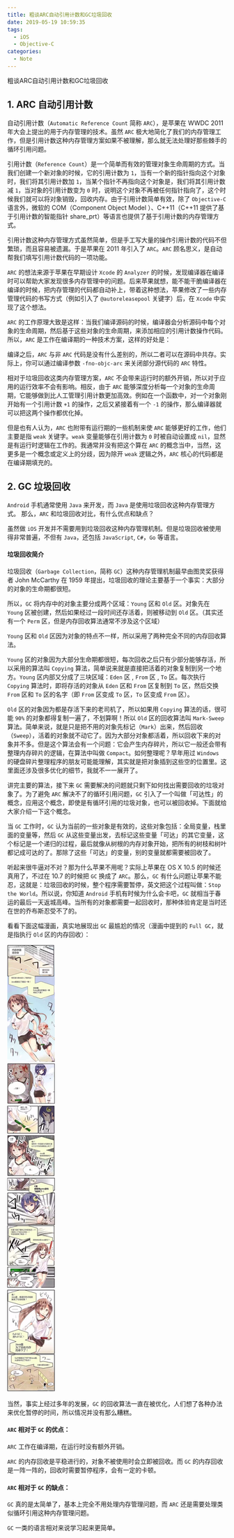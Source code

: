 ```yaml
---
title: 粗谈ARC自动引用计数和GC垃圾回收
date: 2019-05-19 10:59:35
tags:
  - iOS
  - Objective-C
categories:
  - Note
---
```


粗谈ARC自动引用计数和GC垃圾回收

<!-- more -->

## 1. ARC 自动引用计数

自动引用计数（`Automatic Reference Count` 简称 `ARC`），是苹果在 WWDC 2011 年大会上提出的用于内存管理的技术。虽然 `ARC` 极大地简化了我们的内存管理工作，但是引用计数这种内存管理方案如果不被理解，那么就无法处理好那些棘手的循环引用问题。

引用计数（`Reference Count`）是一个简单而有效的管理对象生命周期的方式。当我们创建一个新对象的时候，它的引用计数为 `1`，当有一个新的指针指向这个对象时，我们将其引用计数加 `1`，当某个指针不再指向这个对象是，我们将其引用计数减 `1`，当对象的引用计数变为 `0` 时，说明这个对象不再被任何指针指向了，这个时候我们就可以将对象销毁，回收内存。由于引用计数简单有效，除了 `Objective-C` 语言外，微软的 COM（Component Object Model ）、C++11（C++11 提供了基于引用计数的智能指针 share_prt）等语言也提供了基于引用计数的内存管理方式。

引用计数这种内存管理方式虽然简单，但是手工写大量的操作引用计数的代码不但繁琐，而且容易被遗漏。于是苹果在 2011 年引入了 `ARC`。`ARC` 顾名思义，是自动帮我们填写引用计数代码的一项功能。

`ARC` 的想法来源于苹果在早期设计 `Xcode` 的 `Analyzer` 的时候，发现编译器在编译时可以帮助大家发现很多内存管理中的问题。后来苹果就想，能不能干脆编译器在编译的时候，把内存管理的代码都自动补上，带着这种想法，苹果修改了一些内存管理代码的书写方式（例如引入了 `@autoreleasepool` 关键字）后，在 `Xcode` 中实现了这个想法。

`ARC` 的工作原理大致是这样：当我们编译源码的时候，编译器会分析源码中每个对象的生命周期，然后基于这些对象的生命周期，来添加相应的引用计数操作代码。所以，`ARC` 是工作在编译期的一种技术方案，这样的好处是：

编译之后，`ARC` 与非 `ARC` 代码是没有什么差别的，所以二者可以在源码中共存。实际上，你可以通过编译参数 `-fno-objc-arc` 来关闭部分源代码的 `ARC` 特性。

相对于垃圾回收这类内存管理方案，`ARC` 不会带来运行时的额外开销，所以对于应用的运行效率不会有影响。相反，由于 `ARC` 能够深度分析每一个对象的生命周期，它能够做到比人工管理引用计数更加高效。例如在一个函数中，对一个对象刚开始有一个引用计数 `+1` 的操作，之后又紧接着有一个 `-1` 的操作，那么编译器就可以把这两个操作都优化掉。

但是也有人认为，`ARC` 也附带有运行期的一些机制来使 `ARC` 能够更好的工作，他们主要是指 `weak` 关键字。`weak` 变量能够在引用计数为 `0` 时被自动设置成 `nil`，显然是有运行时逻辑在工作的。我通常并没有把这个算在 `ARC` 的概念当中，当然，这更多是一个概念或定义上的分歧，因为除开 `weak` 逻辑之外，`ARC` 核心的代码都是在编译期填充的。

## 2. GC 垃圾回收

`Android` 手机通常使用 `Java` 来开发，而 `Java` 是使用垃圾回收这种内存管理方式。 那么，`ARC` 和垃圾回收对比，有什么优点和缺点？

虽然做 `iOS` 开发并不需要用到垃圾回收这种内存管理机制。但是垃圾回收被使用得非常普遍，不但有 `Java`，还包括 `JavaScript`, `C#`，`Go` 等语言。

#### 垃圾回收简介

垃圾回收（`Garbage Collection`，简称 `GC`）这种内存管理机制最早由图灵奖获得者 John McCarthy 在 1959 年提出，垃圾回收的理论主要基于一个事实：大部分的对象的生命期都很短。

所以，`GC` 将内存中的对象主要分成两个区域：`Young` 区和 `Old` 区。对象先在 `Young` 区被创建，然后如果经过一段时间还存活着，则被移动到 `Old` 区。（其实还有一个 `Perm` 区，但是内存回收算法通常不涉及这个区域）

`Young` 区和 `Old` 区因为对象的特点不一样，所以采用了两种完全不同的内存回收算法。

`Young` 区的对象因为大部分生命期都很短，每次回收之后只有少部分能够存活，所以采用的算法叫 `Copying` 算法，简单说来就是直接把活着的对象复制到另一个地方。`Young` 区内部又分成了三块区域：`Eden` 区 , `From` 区 , `To` 区。每次执行 `Copying` 算法时，即将存活的对象从 `Eden` 区和 `From` 区复制到 `To` 区，然后交换 `From` 区和 `To` 区的名字（即 `From` 区变成 `To` 区，`To` 区变成 `From` 区）。

`Old` 区的对象因为都是存活下来的老司机了，所以如果用 `Copying` 算法的话，很可能 `90%` 的对象都得复制一遍了，不划算啊！所以 `Old` 区的回收算法叫 `Mark-Sweep` 算法。简单来说，就是只是把不用的对象先标记（`Mark`）出来，然后回收（`Sweep`），活着的对象就不动它了。因为大部分对象都活着，所以回收下来的对象并不多。但是这个算法会有一个问题：它会产生内存碎片，所以它一般还会带有整理内存碎片的逻辑，在算法中叫做 `Compact`。如何整理呢？早年用过 `Windows` 的硬盘碎片整理程序的朋友可能能理解，其实就是把对象插到这些空的位置里。这里面还涉及很多优化的细节，我就不一一展开了。

讲完主要的算法，接下来 `GC` 需要解决的问题就只剩下如何找出需要回收的垃圾对象了。为了避免 `ARC` 解决不了的循环引用问题，`GC` 引入了一个叫做「可达性」的概念，应用这个概念，即使是有循环引用的垃圾对象，也可以被回收掉。下面就给大家介绍一下这个概念。

当 `GC` 工作时，`GC` 认为当前的一些对象是有效的，这些对象包括：全局变量，栈里面的变量等，然后 `GC` 从这些变量出发，去标记这些变量「可达」的其它变量，这个标记是一个递归的过程，最后就像从树根的内存对象开始，把所有的树枝和树叶都记成可达的了。那除了这些「可达」的变量，别的变量就都需要被回收了。

听起来很牛逼对不对？那为什么苹果不用呢？实际上苹果在 OS X 10.5 的时候还真用了，不过在 10.7 的时候把 `GC` 换成了 `ARC`。那么，`GC` 有什么问题让苹果不能忍，这就是：垃圾回收的时候，整个程序需要暂停，英文把这个过程叫做：`Stop the World`。所以说，你知道 `Android` 手机有时候为什么会卡吧，`GC` 就相当于春运的最后一天返城高峰。当所有的对象都需要一起回收时，那种体验肯定是当时还在世的乔布斯忍受不了的。

看看下面这幅漫画，真实地展现出 `GC` 最尴尬的情况（漫画中提到的 `Full GC`，就是指执行 `Old` 区的内存回收）：

![](https://raw.githubusercontent.com/Fongim/personal_blog_image/master/image/20190603181612.webp)

当然，事实上经过多年的发展，`GC` 的回收算法一直在被优化，人们想了各种办法来优化暂停的时间，所以情况并没有那么糟糕。

#### `ARC` 相对于 `GC` 的优点：

`ARC` 工作在编译期，在运行时没有额外开销。

`ARC` 的内存回收是平稳进行的，对象不被使用时会立即被回收。而 `GC` 的内存回收是一阵一阵的，回收时需要暂停程序，会有一定的卡顿。

#### `ARC` 相对于 `GC` 的缺点：

`GC` 真的是太简单了，基本上完全不用处理内存管理问题，而 `ARC` 还是需要处理类似循环引用这种内存管理问题。

`GC` 一类的语言相对来说学习起来更简单。